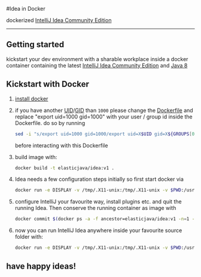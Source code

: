 #Idea in Docker

dockerized [IntelliJ Idea Community Edition](https://www.jetbrains.com/idea/)

****

## Getting started

kickstart your dev environment with a sharable workplace inside a docker container
containing the latest [IntelliJ Idea Community Edition](https://www.jetbrains.com/idea/) and [Java 8](http://www.oracle.com/technetwork/java/javase/downloads/jdk8-downloads-2133151.html)

## Kickstart with Docker

1.   [install docker](https://docs.docker.com/engine/installation/linux/ubuntulinux/)
1.   if you have another [UID](https://en.wikipedia.org/wiki/User_identifier)/[GID](https://en.wikipedia.org/wiki/Group_identifier) than `1000` please change the [Dockerfile](Dockerfile) and replace "export uid=1000 gid=1000" with your user / group id inside the Dockerfile. do so by running
     ```bash
     sed -i "s/export uid=1000 gid=1000/export uid=X$UID gid=X${GROUPS[0]}/" Dockerfile
     ```
     before interacting with this  Dockerfile

1.   build image with:
     ```bash
     docker build -t elasticjava/idea:v1 .
     ```
    
1.   Idea needs a few configuration steps initially
       so first start docker via
     ```bash
     docker run -e DISPLAY -v /tmp/.X11-unix:/tmp/.X11-unix -v $PWD:/usr/local/src --net=host elasticjava/idea:v1
     ```
1.   configure IntelliJ your favourite way, install plugins etc. and quit the running Idea. Then conserve the running      container as image with
     ```bash
     docker commit $(docker ps -a -f ancestor=elasticjava/idea:v1 -n=1 -q) idea
     ```
    
1.   now you can run IntelliJ Idea anywhere inside your favourite source folder with:
     ```bash
     docker run -e DISPLAY -v /tmp/.X11-unix:/tmp/.X11-unix -v $PWD:/usr/local/src --net=host idea
     ```

##     have happy ideas!
    
    
